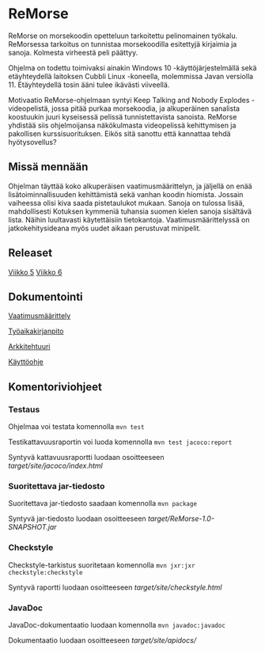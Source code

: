 # ReMorse

ReMorse on morsekoodin opetteluun tarkoitettu pelinomainen työkalu. ReMorsessa tarkoitus on tunnistaa morsekoodilla esitettyjä kirjaimia ja sanoja. Kolmesta virheestä peli päättyy. 

Ohjelma on todettu toimivaksi ainakin Windows 10 -käyttöjärjestelmällä sekä etäyhteydellä laitoksen Cubbli Linux -koneella, molemmissa Javan versiolla 11. Etäyhteydellä tosin ääni tulee ikävästi viiveellä.

Motivaatio ReMorse-ohjelmaan syntyi Keep Talking and Nobody Explodes -videopelistä, jossa pitää purkaa 
morsekoodia, ja alkuperäinen sanalista koostuukin juuri kyseisessä pelissä tunnistettavista sanoista. 
ReMorse yhdistää siis ohjelmoijansa näkökulmasta videopelissä kehittymisen ja pakollisen kurssisuorituksen. 
Eikös sitä sanottu että kannattaa tehdä hyötysovellus? 

## Missä mennään

Ohjelman täyttää koko alkuperäisen vaatimusmäärittelyn, ja jäljellä on enää lisätoiminnallisuuden kehittämistä sekä vanhan koodin hiomista. Jossain vaiheessa olisi kiva saada pistetaulukot mukaan. Sanoja on tulossa lisää, mahdollisesti Kotuksen kymmeniä tuhansia suomen kielen sanoja sisältävä lista. Näihin luultavasti käytettäisiin tietokantoja. Vaatimusmäärittelyssä on jatkokehitysideana myös uudet aikaan perustuvat minipelit.

## Releaset

[Viikko 5](https://github.com/Salm1ac/ot-harjoitustyo/releases/tag/viikko5)
[Viikko 6](https://github.com/Salm1ac/ot-harjoitustyo/releases/tag/viikko6)

## Dokumentointi

[Vaatimusmäärittely](https://github.com/Salm1ac/ot-harjoitustyo/blob/master/dokumentaatio/vaatimusmaarittely.md)

[Työaikakirjanpito](https://github.com/Salm1ac/ot-harjoitustyo/blob/master/dokumentaatio/tuntikirjanpito.md)

[Arkkitehtuuri](https://github.com/Salm1ac/ot-harjoitustyo/blob/master/dokumentaatio/arkkitehtuuri.md)

[Käyttöohje](https://github.com/Salm1ac/ot-harjoitustyo/blob/master/dokumentaatio/kayttoohje.md)

## Komentoriviohjeet

### Testaus

Ohjelmaa voi testata komennolla `mvn test`

Testikattavuusraportin voi luoda komennolla `mvn test jacoco:report`

Syntyvä kattavuusraportti luodaan osoitteeseen *target/site/jacoco/index.html*

### Suoritettava jar-tiedosto

Suoritettava jar-tiedosto saadaan komennolla `mvn package`

Syntyvä jar-tiedosto luodaan osoitteeseen *target/ReMorse-1.0-SNAPSHOT.jar*

### Checkstyle

Checkstyle-tarkistus suoritetaan komennolla `mvn jxr:jxr checkstyle:checkstyle`

Syntyvä raportti luodaan osoitteeseen *target/site/checkstyle.html*

### JavaDoc

JavaDoc-dokumentaatio luodaan komennolla `mvn javadoc:javadoc`

Dokumentaatio luodaan osoitteeseen *target/site/apidocs/*

